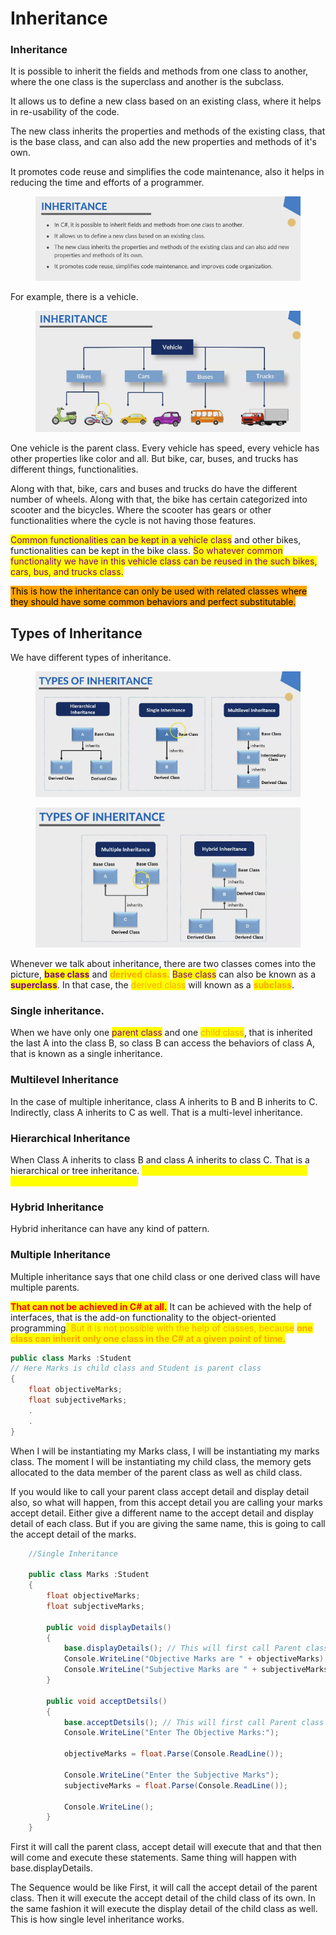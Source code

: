 # Inheritance

### Inheritance

It is possible to inherit the fields and methods from one class to another, where the one class is the superclass and another is the subclass.&#x20;

It allows us to define a new class based on an existing class, where it helps in re-usability of the code.

The new class inherits the properties and methods of the existing class, that is the base class, and can also add the new properties and methods of it's own.&#x20;

It promotes code reuse and simplifies the code maintenance, also it helps in reducing the time and efforts of a programmer.&#x20;

<figure><img src="../.gitbook/assets/image (40).png" alt=""><figcaption></figcaption></figure>

For example, there is a vehicle.&#x20;

<figure><img src="../.gitbook/assets/image (41).png" alt=""><figcaption></figcaption></figure>

One vehicle is the parent class. Every vehicle has speed, every vehicle has other properties like color and all. But bike, car, buses, and trucks has different things, functionalities.&#x20;

Along with that, bike, cars and buses and trucks do have the different number of wheels. Along with that, the bike has certain categorized into scooter and the bicycles. Where the scooter has gears or other functionalities where the cycle is not having those features.&#x20;

<mark style="color:purple;">Common functionalities can be kept in a vehicle class</mark> and other bikes, functionalities can be kept in the bike class. <mark style="color:purple;">So whatever common functionality we have in this vehicle class can be reused in the such bikes, cars, bus, and trucks class.</mark>&#x20;

<mark style="background-color:orange;">This is how the inheritance can only be used with related classes where they should have some common behaviors and perfect substitutable.</mark>&#x20;

## Types of Inheritance

We have different types of inheritance.&#x20;

<figure><img src="../.gitbook/assets/image (42).png" alt=""><figcaption></figcaption></figure>

<figure><img src="../.gitbook/assets/image (43).png" alt=""><figcaption></figcaption></figure>

Whenever we talk about inheritance, there are two classes comes into the picture, <mark style="color:purple;">**base class**</mark> and <mark style="color:orange;">**derived class.**</mark> <mark style="color:purple;">Base class</mark> can also be known as a <mark style="color:purple;">**superclass**</mark>. In that case, the <mark style="color:orange;">derived class</mark> will known as a <mark style="color:orange;">**subclass**</mark>.&#x20;

### Single inheritance.&#x20;

When we have only one <mark style="color:purple;">parent class</mark> and one <mark style="color:orange;">child class</mark>, that is inherited the last A into the class B, so class B can access the behaviors of class A, that is known as a single inheritance.&#x20;

### Multilevel Inheritance

In the case of multiple inheritance, class A inherits to B and B inherits to C. Indirectly, class A inherits to C as well. That is a multi-level inheritance.&#x20;

### Hierarchical Inheritance

When Class A inherits to class B and class A inherits to class C. That is a hierarchical or tree inheritance. <mark style="color:yellow;">There is no association between class B and class C with each of them.</mark>&#x20;

### Hybrid Inheritance

Hybrid inheritance can have any kind of pattern.&#x20;

### Multiple Inheritance

Multiple inheritance says that one child class or one derived class will have multiple parents.&#x20;

<mark style="color:red;">**That can not be achieved in C# at all.**</mark> It can be achieved with the help of interfaces, that is the add-on functionality to the object-oriented programming<mark style="color:orange;">. But it is not possible with the help of classes, because</mark> <mark style="color:orange;"></mark><mark style="color:orange;">**one class can inherit only one class in the C# at a given point of time.**</mark>&#x20;

```csharp
public class Marks :Student
// Here Marks is child class and Student is parent class
{
    float objectiveMarks;
    float subjectiveMarks;
    .
    .
}    

```

When I will be instantiating my Marks class, I will be instantiating my marks class. The moment I will be instantiating my child class, the memory gets allocated to the data member of the parent class as well as child class.&#x20;

If you would like to call your parent class accept detail and display detail also, so what will happen, from this accept detail you are calling your marks accept detail. Either give a different name to the accept detail and display detail of each class. But if you are giving the same name, this is going to call the accept detail of the marks.&#x20;

```csharp
	//Single Inheritance
	
	public class Marks :Student
	{
		float objectiveMarks;
		float subjectiveMarks;

        public void displayDetails()
        {
            base.displayDetails(); // This will first call Parent class
            Console.WriteLine("Objective Marks are " + objectiveMarks);
            Console.WriteLine("Subjective Marks are " + subjectiveMarks);
        }

        public void acceptDetsils()
        {
            base.acceptDetsils(); // This will first call Parent class
            Console.WriteLine("Enter The Objective Marks:");

            objectiveMarks = float.Parse(Console.ReadLine());

            Console.WriteLine("Enter the Subjective Marks");
            subjectiveMarks = float.Parse(Console.ReadLine());

            Console.WriteLine();
        }
    }

```

First it will call the parent class, accept detail will execute that and that then will come and execute these statements. Same thing will happen with base.displayDetails.&#x20;

The Sequence would be like First, it will call the accept detail of the parent class. Then it will execute the accept detail of the child class of its own. In the same fashion it will execute the display detail of the child class as well. This is how single level inheritance works.
